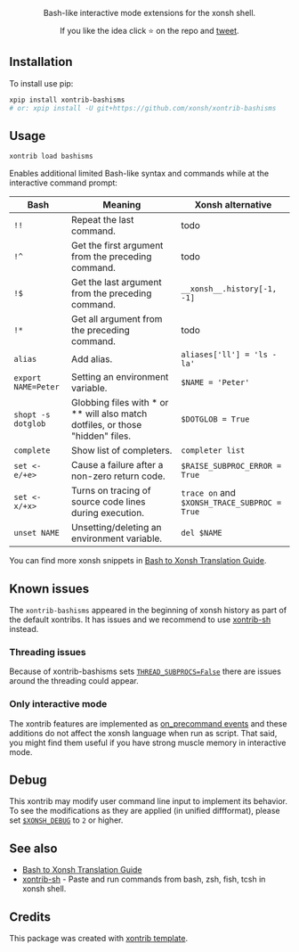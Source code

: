 <p align="center">
Bash-like interactive mode extensions for the xonsh shell.
</p>

<p align="center">
If you like the idea click ⭐ on the repo and <a href="https://twitter.com/intent/tweet?text=Nice%20xontrib%20for%20the%20xonsh%20shell!&url=https://github.com/xonsh/xontrib-bashisms" target="_blank">tweet</a>.
</p>


## Installation

To install use pip:

```bash
xpip install xontrib-bashisms
# or: xpip install -U git+https://github.com/xonsh/xontrib-bashisms
```

## Usage
```bash
xontrib load bashisms
```

Enables additional limited Bash-like syntax and commands while at the interactive command prompt:

| Bash  | Meaning  | Xonsh alternative  |
|---|---|---|
| `!!`  | Repeat the last command.  | todo  |
| `!^`  | Get the first argument from the preceding command.  | todo  |
| `!$`  | Get the last argument from the preceding command.  | `__xonsh__.history[-1, -1]`  |
| `!*`  | Get all argument from the preceding command.  | todo  |
| `alias`  | Add alias.  | `aliases['ll'] = 'ls -la'`  |
| `export NAME=Peter`  | Setting an environment variable.  |  `$NAME = 'Peter'` |
| `shopt -s dotglob`  | Globbing files with * or ** will also match dotfiles, or those "hidden" files.  | `$DOTGLOB = True`  |
| `complete`  | Show list of completers.  | `completer list`  |
| `set <-e/+e>`  |  Cause a failure after a non-zero return code.  | `$RAISE_SUBPROC_ERROR = True`  |
| `set <-x/+x>` | Turns on tracing of source code lines during execution. | `trace on` and `$XONSH_TRACE_SUBPROC = True` |
| `unset NAME`  | Unsetting/deleting an environment variable.  | `del $NAME`  |

You can find more xonsh snippets in [Bash to Xonsh Translation Guide](https://xon.sh/bash_to_xsh.html).

## Known issues

The `xontrib-bashisms` appeared in the beginning of xonsh history as part of the default xontribs. It has issues and we recommend to use [xontrib-sh](https://github.com/anki-code/xontrib-sh) instead.

### Threading issues

Because of xontrib-bashisms sets [`THREAD_SUBPROCS=False`](https://xon.sh/envvars.html#thread-subprocs) there are issues around the threading could appear.

### Only interactive mode

The xontrib features are implemented as [on_precommand events](https://xon.sh/events.html#on-precommand) and
these additions do not affect the xonsh language when run as script.
That said, you might find them useful if you have strong muscle memory in interactive mode.

## Debug

This xontrib may modify user command line input to implement its behavior.
To see the modifications as they are applied (in unified diffformat), please set [`$XONSH_DEBUG`](https://xon.sh/envvars.html#xonsh-debug) to `2` or higher.

## See also

* [Bash to Xonsh Translation Guide](https://xon.sh/bash_to_xsh.html)
* [xontrib-sh](https://github.com/anki-code/xontrib-sh) - Paste and run commands from bash, zsh, fish, tcsh in xonsh shell.

## Credits

This package was created with [xontrib template](https://github.com/xonsh/xontrib-template).
